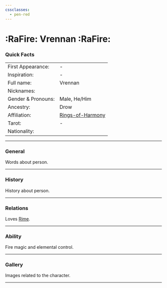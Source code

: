 ```yaml
---
cssclasses:
  - pen-red
---
```

<link rel="stylesheet" href="https://cdn.jsdelivr.net/npm/rpg-awesome@latest/css/rpg-awesome.min.css">
<link rel="stylesheet" href="https://cdn.jsdelivr.net/npm/remixicon@4.5.0/fonts/remixicon.min.css"> 

# :RaFire: Vrennan :RaFire:
### Quick Facts

|                    |                                                    |
| ------------------ | -------------------------------------------------- |
| First Appearance:  | -                                                  |
| Inspiration:          | -                                                  |
| Full name:         | Vrennan                                            |
| Nicknames:         |                                                    |
| Gender & Pronouns: | Male, He/Him                                       |
| Ancestry:          | Drow                                               |
| Affiliation:       | [Rings-of-Harmony](../Groups/Rings-of-Harmony.md) |
| Tarot:             | -                                                  |
| Nationality:       |                                                    |
***
### General <i class="ri-checkbox-blank-line"></i>
Words about person.

***
### History <i class="ri-history-line"></i>
History <i class="ri-history-line"></i> about person.

***
### Relations <i class="ri-user-line"></i>
Loves [Rime](Rime.md).

***
### Ability <i class="ri-star-line"></i>
Fire magic and elemental control.

***
### Gallery <i class="ri-image-line"></i>
Images related to the character.

***
